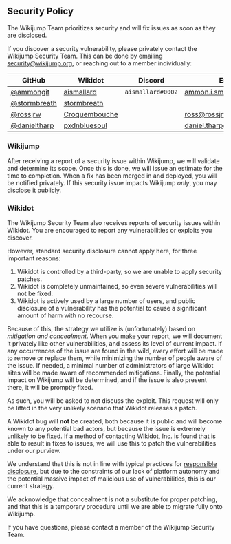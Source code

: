 ## Security Policy

The Wikijump Team prioritizes security and will fix issues as soon as they are disclosed.

If you discover a security vulnerability, please privately contact the Wikijump Security Team. This can be done by emailing security@wikijump.org,
or reaching out to a member individually:

| GitHub                                         | Wikidot                                                                | Discord           | Email                     |
|------------------------------------------------|------------------------------------------------------------------------|-------------------|---------------------------|
| [@ammongit](https://github.com/ammongit)       | [aismallard](https://www.wikidot.com/account/messages#/new/4598089)    | `aismallard#0002` | ammon.i.smith@gmail.com   |
| [@stormbreath](https://github.com/stormbreath) | [stormbreath](https://www.wikidot.com/account/messages#/new/3075960)   |                   |                           |
| [@rossjrw](https://github.com/rossjrw)         | [Croquembouche](https://www.wikidot.com/account/messages#/new/2893766) |                   | ross@rossjrw.com          |
| [@danieltharp](https://github.com/danieltharp) | [pxdnbluesoul](https://www.wikidot.com/account/messages#/new/1414125)  |                   | daniel.tharp@gmail.com    |

### Wikijump

After receiving a report of a security issue within Wikijump, we will validate and determine its scope.
Once this is done, we will issue an estimate for the time to completion. When a fix has been merged in and deployed,
you will be notified privately. If this security issue impacts Wikijump _only_, you may disclose it publicly.

### Wikidot

The Wikijump Security Team also receives reports of security issues within Wikidot. You are encouraged to report
any vulnerabilities or exploits you discover.

However, standard security disclosure cannot apply here, for three important reasons:

1. Wikidot is controlled by a third-party, so we are unable to apply security patches.
2. Wikidot is completely unmaintained, so even severe vulnerabilities will not be fixed.
3. Wikidot is actively used by a large number of users, and public disclosure of a vulnerability has the potential to cause a significant amount of harm with no recourse.

Because of this, the strategy we utilize is (unfortunately) based on _mitigation and concealment_.
When you make your report, we will document it privately like other vulnerabilities, and assess its level of current impact.
If any occurrences of the issue are found in the wild, every effort will be made to remove or replace them, while minimizing
the number of people aware of the issue. If needed, a minimal number of administrators of large Wikidot sites will be made aware
of recommended mitigations.
Finally, the potential impact on Wikijump will be determined, and if the issue is also present there, it will be promptly fixed.

As such, you will be asked to not discuss the exploit. This request will only be lifted in the very unlikely scenario that Wikidot releases a patch.

A Wikidot bug will **not** be created, both because it is public and will become known to any potential bad actors, but because the issue is extremely
unlikely to be fixed. If a method of contacting Wikidot, Inc. is found that is able to result in fixes to issues, we will use this to patch the
vulnerabilities under our purview.

We understand that this is not in line with typical practices for [responsible disclosure](https://en.wikipedia.org/wiki/Responsible_disclosure),
but due to the constraints of our lack of platform autonomy and the potential massive impact of malicious use of vulnerabilities, this is our current strategy.

We acknowledge that concealment is not a substitute for proper patching, and that this is a temporary procedure until we are able to migrate fully onto Wikijump.

If you have questions, please contact a member of the Wikijump Security Team.
